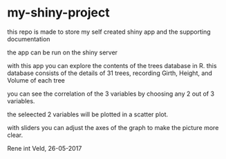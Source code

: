 
# my-shiny-project
this repo is made to store my self created shiny app and the supporting documentation

the app can be run on the shiny server

with this app you can explore the contents of the trees database in R.
this database consists of the details of 31 trees, recording Girth, Height, and Volume of each tree

you can see the correlation of the 3 variables by choosing any 2 out of 3 variables.

the seleected 2 variables will be plotted in a scatter plot.

with sliders you can adjust the axes of the graph to make the picture more clear.

Rene int Veld, 26-05-2017
